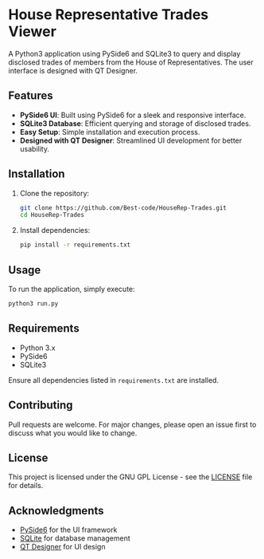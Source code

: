 # House Representative Trades Viewer

A Python3 application using PySide6 and SQLite3 to query and display disclosed trades of members from the House of Representatives. The user interface is designed with QT Designer.

## Features

- **PySide6 UI**: Built using PySide6 for a sleek and responsive interface.
- **SQLite3 Database**: Efficient querying and storage of disclosed trades.
- **Easy Setup**: Simple installation and execution process.
- **Designed with QT Designer**: Streamlined UI development for better usability.

## Installation

1. Clone the repository:
   ```bash
   git clone https://github.com/Best-code/HouseRep-Trades.git
   cd HouseRep-Trades
   ```
2. Install dependencies:
   ```bash
   pip install -r requirements.txt
   ```

## Usage

To run the application, simply execute:
   ```bash
   python3 run.py
   ```

## Requirements

- Python 3.x
- PySide6
- SQLite3

Ensure all dependencies listed in `requirements.txt` are installed.

## Contributing

Pull requests are welcome. For major changes, please open an issue first to discuss what you would like to change.

## License

This project is licensed under the GNU GPL License - see the [LICENSE](LICENSE) file for details.

## Acknowledgments

- [PySide6](https://doc.qt.io/qtforpython/) for the UI framework
- [SQLite](https://www.sqlite.org/) for database management
- [QT Designer](https://doc.qt.io/qt-6/qtdesigner-manual.html) for UI design

